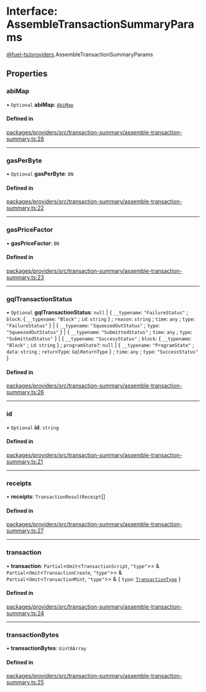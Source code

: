 # Interface: AssembleTransactionSummaryParams

[@fuel-ts/providers](/api/Providers/index.md).AssembleTransactionSummaryParams

## Properties

### abiMap

• `Optional` **abiMap**: [`AbiMap`](/api/Providers/index.md#abimap)

#### Defined in

[packages/providers/src/transaction-summary/assemble-transaction-summary.ts:28](https://github.com/FuelLabs/fuels-ts/blob/5bf70bb2/packages/providers/src/transaction-summary/assemble-transaction-summary.ts#L28)

___

### gasPerByte

• `Optional` **gasPerByte**: `BN`

#### Defined in

[packages/providers/src/transaction-summary/assemble-transaction-summary.ts:22](https://github.com/FuelLabs/fuels-ts/blob/5bf70bb2/packages/providers/src/transaction-summary/assemble-transaction-summary.ts#L22)

___

### gasPriceFactor

• **gasPriceFactor**: `BN`

#### Defined in

[packages/providers/src/transaction-summary/assemble-transaction-summary.ts:23](https://github.com/FuelLabs/fuels-ts/blob/5bf70bb2/packages/providers/src/transaction-summary/assemble-transaction-summary.ts#L23)

___

### gqlTransactionStatus

• `Optional` **gqlTransactionStatus**: ``null`` \| { `__typename`: ``"FailureStatus"`` ; `block`: { `__typename`: ``"Block"`` ; `id`: `string`  } ; `reason`: `string` ; `time`: `any` ; `type`: ``"FailureStatus"``  } \| { `__typename`: ``"SqueezedOutStatus"`` ; `type`: ``"SqueezedOutStatus"``  } \| { `__typename`: ``"SubmittedStatus"`` ; `time`: `any` ; `type`: ``"SubmittedStatus"``  } \| { `__typename`: ``"SuccessStatus"`` ; `block`: { `__typename`: ``"Block"`` ; `id`: `string`  } ; `programState?`: ``null`` \| { `__typename`: ``"ProgramState"`` ; `data`: `string` ; `returnType`: `GqlReturnType`  } ; `time`: `any` ; `type`: ``"SuccessStatus"``  }

#### Defined in

[packages/providers/src/transaction-summary/assemble-transaction-summary.ts:26](https://github.com/FuelLabs/fuels-ts/blob/5bf70bb2/packages/providers/src/transaction-summary/assemble-transaction-summary.ts#L26)

___

### id

• `Optional` **id**: `string`

#### Defined in

[packages/providers/src/transaction-summary/assemble-transaction-summary.ts:21](https://github.com/FuelLabs/fuels-ts/blob/5bf70bb2/packages/providers/src/transaction-summary/assemble-transaction-summary.ts#L21)

___

### receipts

• **receipts**: `TransactionResultReceipt`[]

#### Defined in

[packages/providers/src/transaction-summary/assemble-transaction-summary.ts:27](https://github.com/FuelLabs/fuels-ts/blob/5bf70bb2/packages/providers/src/transaction-summary/assemble-transaction-summary.ts#L27)

___

### transaction

• **transaction**: `Partial`&lt;`Omit`&lt;`TransactionScript`, ``"type"``\>\> & `Partial`&lt;`Omit`&lt;`TransactionCreate`, ``"type"``\>\> & `Partial`&lt;`Omit`&lt;`TransactionMint`, ``"type"``\>\> & { `type`: [`TransactionType`](/api/Providers/TransactionType.md)  }

#### Defined in

[packages/providers/src/transaction-summary/assemble-transaction-summary.ts:24](https://github.com/FuelLabs/fuels-ts/blob/5bf70bb2/packages/providers/src/transaction-summary/assemble-transaction-summary.ts#L24)

___

### transactionBytes

• **transactionBytes**: `Uint8Array`

#### Defined in

[packages/providers/src/transaction-summary/assemble-transaction-summary.ts:25](https://github.com/FuelLabs/fuels-ts/blob/5bf70bb2/packages/providers/src/transaction-summary/assemble-transaction-summary.ts#L25)
